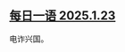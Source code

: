 <!--1737679836000-->
[每日一语 2025.1.23](https://chinadigitaltimes.net/chinese/715324.html)
------

<p>电诈兴国。</p><p><img decoding="async" src="data:image/svg+xml,%3Csvg%20xmlns='http://www.w3.org/2000/svg'%20viewBox='0%200%200%200'%3E%3C/svg%3E" alt="" data-lazy-src="https://chinadigitaltimes.net/chinese/files/2025/01/1.23.jpg"><noscript><img decoding="async" src="https://chinadigitaltimes.net/chinese/files/2025/01/1.23.jpg" alt=""></noscript></p><div class="addtoany_share_save_container addtoany_content addtoany_content_bottom"><div class="a2a_kit a2a_kit_size_32 addtoany_list" data-a2a-url="https://chinadigitaltimes.net/chinese/715324.html" data-a2a-title="每日一语 2025.1.23"><a class="a2a_button_facebook" href="https://www.addtoany.com/add_to/facebook?linkurl=https%3A%2F%2Fchinadigitaltimes.net%2Fchinese%2F715324.html&amp;linkname=%E6%AF%8F%E6%97%A5%E4%B8%80%E8%AF%AD%202025.1.23" title="Facebook" rel="nofollow noopener" target="_blank"></a><a class="a2a_button_twitter" href="https://www.addtoany.com/add_to/twitter?linkurl=https%3A%2F%2Fchinadigitaltimes.net%2Fchinese%2F715324.html&amp;linkname=%E6%AF%8F%E6%97%A5%E4%B8%80%E8%AF%AD%202025.1.23" title="Twitter" rel="nofollow noopener" target="_blank"></a><a class="a2a_button_telegram" href="https://www.addtoany.com/add_to/telegram?linkurl=https%3A%2F%2Fchinadigitaltimes.net%2Fchinese%2F715324.html&amp;linkname=%E6%AF%8F%E6%97%A5%E4%B8%80%E8%AF%AD%202025.1.23" title="Telegram" rel="nofollow noopener" target="_blank"></a><a class="a2a_button_reddit" href="https://www.addtoany.com/add_to/reddit?linkurl=https%3A%2F%2Fchinadigitaltimes.net%2Fchinese%2F715324.html&amp;linkname=%E6%AF%8F%E6%97%A5%E4%B8%80%E8%AF%AD%202025.1.23" title="Reddit" rel="nofollow noopener" target="_blank"></a><a class="a2a_button_whatsapp" href="https://www.addtoany.com/add_to/whatsapp?linkurl=https%3A%2F%2Fchinadigitaltimes.net%2Fchinese%2F715324.html&amp;linkname=%E6%AF%8F%E6%97%A5%E4%B8%80%E8%AF%AD%202025.1.23" title="WhatsApp" rel="nofollow noopener" target="_blank"></a><a class="a2a_button_email" href="https://www.addtoany.com/add_to/email?linkurl=https%3A%2F%2Fchinadigitaltimes.net%2Fchinese%2F715324.html&amp;linkname=%E6%AF%8F%E6%97%A5%E4%B8%80%E8%AF%AD%202025.1.23" title="Email" rel="nofollow noopener" target="_blank"></a><a class="a2a_button_copy_link" href="https://www.addtoany.com/add_to/copy_link?linkurl=https%3A%2F%2Fchinadigitaltimes.net%2Fchinese%2F715324.html&amp;linkname=%E6%AF%8F%E6%97%A5%E4%B8%80%E8%AF%AD%202025.1.23" title="Copy Link" rel="nofollow noopener" target="_blank"></a><a class="a2a_dd addtoany_share_save addtoany_share" href="https://www.addtoany.com/share"></a></div></div>
